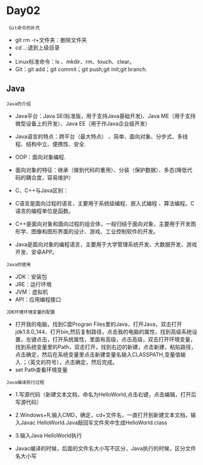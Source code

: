 # Day02
```
 Git命令的补充
```
- git rm -r+文件夹：删除文件夹
- cd ..:退到上级目录
-
- Linux标准命令：ls 、mkdir、rm、touch、clear。
- Git：git add；git commit；git push;git init;git branch.




## Java

```
Java的介绍
```
- Java平台：Java SE(标准版，用于支持Java基础开发)、Java ME（用于支持微型设备上的开发）、Java EE（用于作Java企业级开发）

- Java语言的特点：跨平台（最大特点） 、简单、面向对象、分步式、多线程、结构中立、便携性、安全.

- OOP：面向对象编程.

- 面向对象的特征：继承（做到代码的重用）、分装（保护数据）、多态(降低代码的耦合度，容易维护）
- C、C++与Java区别：
- C语言是面向过程的语言，主要用于系统级编程、嵌入式编程  、算法编程。C语言的编程单位是函数。
- C++是面向对象和面向过程的组合体，一般归结于面向对象，主要用于开发图形学、图像和图形界面的设计、游戏、工业控制软件的开发。
- Java是面向对象的编程语言，主要用于大学管理系统开发、大数据开发、游戏开发、安卓APP。



```
Java的使用
```
- JDK：安装包
- JRE：运行环境
- JVM：虚拟机
- API：应用编程接口

```
JDK环境环境变量的配置
```
- 打开我的电脑，找到C盘Progran Files里的Java，打开Java，双击打开jdk1.8.0_144、打开bin,然后复制路径，点击我的电脑的属性，找到高级系统设置，左键点击，打开系统属性，里面有高级，点击高级，双击打开环境变量，找到系统变量里的Path，双击打开，找到右边的新建，点击新建，粘贴路径，点击确定，然后在系统变量里点击新建变量名输入CLASSPATH,变量值输入.；（英文的符号），点击确定，然后完成。
- set Path查看环境变量


```
Java编译执行过程
```
- 1.写源代码（新建文本文档，命名为HelloWorld,点击右键，点击编辑，打开后写源代码）
- 2.Windows+R,输入CMD，确定，cd+文件名，一直打开到新建文本文档，输入Javac HelloWorld.Java敲回车文件夹中生成HelloWorld.class
- 3.输入Java HelloWorld执行

- Javac编译的时候，后面的文件名大小写不区分，Java执行的时候，区分文件名大小写
